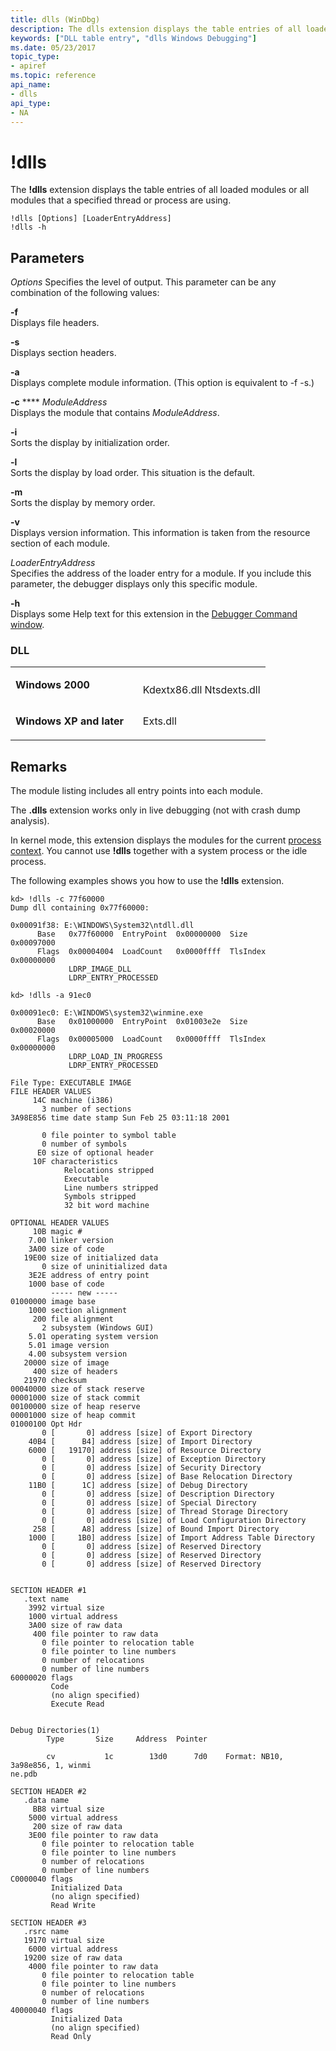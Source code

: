 ```yaml
---
title: dlls (WinDbg)
description: The dlls extension displays the table entries of all loaded modules or all modules that a specified thread or process are using.
keywords: ["DLL table entry", "dlls Windows Debugging"]
ms.date: 05/23/2017
topic_type:
- apiref
ms.topic: reference
api_name:
- dlls
api_type:
- NA
---
```


# !dlls


The **!dlls** extension displays the table entries of all loaded modules or all modules that a specified thread or process are using.

```dbgcmd
!dlls [Options] [LoaderEntryAddress] 
!dlls -h
```

## <span id="ddk__dlls_dbg"></span><span id="DDK__DLLS_DBG"></span>Parameters


*Options*
Specifies the level of output. This parameter can be any combination of the following values:

<span id="-f"></span><span id="-F"></span>**-f**  
Displays file headers.

<span id="-s"></span><span id="-S"></span>**-s**  
Displays section headers.

<span id="-a"></span><span id="-A"></span>**-a**  
Displays complete module information. (This option is equivalent to -f -s.)

<span id="-c_ModuleAddress"></span><span id="-c_moduleaddress"></span><span id="-C_MODULEADDRESS"></span>**-c** **** *ModuleAddress*  
Displays the module that contains *ModuleAddress*.

<span id="-i"></span><span id="-I"></span>**-i**  
Sorts the display by initialization order.

<span id="-l"></span><span id="-L"></span>**-l**  
Sorts the display by load order. This situation is the default.

<span id="-m"></span><span id="-M"></span>**-m**  
Sorts the display by memory order.

<span id="-v"></span><span id="-V"></span>**-v**  
Displays version information. This information is taken from the resource section of each module.

<span id="_______LoaderEntryAddress______"></span><span id="_______loaderentryaddress______"></span><span id="_______LOADERENTRYADDRESS______"></span> *LoaderEntryAddress*   
Specifies the address of the loader entry for a module. If you include this parameter, the debugger displays only this specific module.

<span id="_______-h______"></span><span id="_______-H______"></span> **-h**   
Displays some Help text for this extension in the [Debugger Command window](debugger-command-window.md).

### <span id="DLL"></span><span id="dll"></span>DLL

<table>
<colgroup>
<col width="50%" />
<col width="50%" />
</colgroup>
<tbody>
<tr class="odd">
<td align="left"><p><strong>Windows 2000</strong></p></td>
<td align="left"><p></p>
Kdextx86.dll
Ntsdexts.dll</td>
</tr>
<tr class="even">
<td align="left"><p><strong>Windows XP and later</strong></p></td>
<td align="left"><p>Exts.dll</p></td>
</tr>
</tbody>
</table>

 

## Remarks

The module listing includes all entry points into each module.

The **.dlls** extension works only in live debugging (not with crash dump analysis).

In kernel mode, this extension displays the modules for the current [process context](changing-contexts.md#process-context). You cannot use **!dlls** together with a system process or the idle process.

The following examples shows you how to use the **!dlls** extension.

```dbgcmd
kd> !dlls -c 77f60000
Dump dll containing 0x77f60000:

0x00091f38: E:\WINDOWS\System32\ntdll.dll
      Base   0x77f60000  EntryPoint  0x00000000  Size        0x00097000
      Flags  0x00004004  LoadCount   0x0000ffff  TlsIndex    0x00000000
             LDRP_IMAGE_DLL
             LDRP_ENTRY_PROCESSED

kd> !dlls -a 91ec0

0x00091ec0: E:\WINDOWS\system32\winmine.exe
      Base   0x01000000  EntryPoint  0x01003e2e  Size        0x00020000
      Flags  0x00005000  LoadCount   0x0000ffff  TlsIndex    0x00000000
             LDRP_LOAD_IN_PROGRESS
             LDRP_ENTRY_PROCESSED

File Type: EXECUTABLE IMAGE
FILE HEADER VALUES
     14C machine (i386)
       3 number of sections
3A98E856 time date stamp Sun Feb 25 03:11:18 2001

       0 file pointer to symbol table
       0 number of symbols
      E0 size of optional header
     10F characteristics
            Relocations stripped
            Executable
            Line numbers stripped
            Symbols stripped
            32 bit word machine

OPTIONAL HEADER VALUES
     10B magic #
    7.00 linker version
    3A00 size of code
   19E00 size of initialized data
       0 size of uninitialized data
    3E2E address of entry point
    1000 base of code
         ----- new -----
01000000 image base
    1000 section alignment
     200 file alignment
       2 subsystem (Windows GUI)
    5.01 operating system version
    5.01 image version
    4.00 subsystem version
   20000 size of image
     400 size of headers
   21970 checksum
00040000 size of stack reserve
00001000 size of stack commit
00100000 size of heap reserve
00001000 size of heap commit
01000100 Opt Hdr
       0 [       0] address [size] of Export Directory
    40B4 [      B4] address [size] of Import Directory
    6000 [   19170] address [size] of Resource Directory
       0 [       0] address [size] of Exception Directory
       0 [       0] address [size] of Security Directory
       0 [       0] address [size] of Base Relocation Directory
    11B0 [      1C] address [size] of Debug Directory
       0 [       0] address [size] of Description Directory
       0 [       0] address [size] of Special Directory
       0 [       0] address [size] of Thread Storage Directory
       0 [       0] address [size] of Load Configuration Directory
     258 [      A8] address [size] of Bound Import Directory
    1000 [     1B0] address [size] of Import Address Table Directory
       0 [       0] address [size] of Reserved Directory
       0 [       0] address [size] of Reserved Directory
       0 [       0] address [size] of Reserved Directory


SECTION HEADER #1
   .text name
    3992 virtual size
    1000 virtual address
    3A00 size of raw data
     400 file pointer to raw data
       0 file pointer to relocation table
       0 file pointer to line numbers
       0 number of relocations
       0 number of line numbers
60000020 flags
         Code
         (no align specified)
         Execute Read


Debug Directories(1)
        Type       Size     Address  Pointer

        cv           1c        13d0      7d0    Format: NB10, 3a98e856, 1, winmi
ne.pdb

SECTION HEADER #2
   .data name
     BB8 virtual size
    5000 virtual address
     200 size of raw data
    3E00 file pointer to raw data
       0 file pointer to relocation table
       0 file pointer to line numbers
       0 number of relocations
       0 number of line numbers
C0000040 flags
         Initialized Data
         (no align specified)
         Read Write

SECTION HEADER #3
   .rsrc name
   19170 virtual size
    6000 virtual address
   19200 size of raw data
    4000 file pointer to raw data
       0 file pointer to relocation table
       0 file pointer to line numbers
       0 number of relocations
       0 number of line numbers
40000040 flags
         Initialized Data
         (no align specified)
         Read Only
```

 

 





